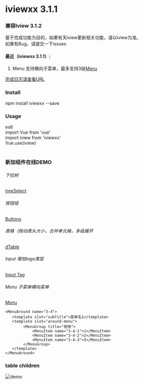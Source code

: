 # iviewxx 3.1.1
### 兼容Iview 3.1.2

基于完成功能为目的，如果有天iview更新相关功能，请以iview为准。 <br />
如果有Bug，请提交一下issues <br />

#### 最近（iviewxx 3.1.1）:
1. Menu 支持横向子菜单，最多支持3级[Menu](https://iviewxx.deancheng.com/#/menu)

[完成日志请查看URL](https://github.com/dean5277/iviewxx/blob/master/changeLog.md)

### Install
npm install iviewxx --save<br />

### Usage
es6<br />
import Vue from 'vue'<br />
import iview from 'iviewxx'<br />
Vue.use(iview)<br /><br />


### 新加组件在线DEMO

###### 下拉树
[treeSelect](https://iviewxx.deancheng.com/#/treeSelect)

###### 按钮组
[Buttons](https://iviewxx.deancheng.com/#/buttons)

###### 表格（拖动表头大小，合并单元格，多级展开
[dTable](https://iviewxx.deancheng.com/#/dTable)

###### Input 增加tags类型
[Input Tag](https://iviewxx.deancheng.com/#/input)

###### Menu 子菜单横向菜单
[Menu](https://iviewxx.deancheng.com/#/menu)

```
<MenuAround name="3-4">
   <template slot="subTitle">菜单名1</template>
   <template slot="around-menu">
        <MenuGroup title="使用">
            <MenuItem name="3-4-1">1</MenuItem>
            <MenuItem name="3-4-2">2</MenuItem>
            <MenuItem name="3-4-3">3</MenuItem>
        </MenuGroup>
   </template>
</MenuAround>
```

### table children
![demo](http://jpg.deancheng.com/123.png)
<br /><br />














